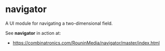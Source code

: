 # navigator
A UI module for navigating a two-dimensional field.

See **navigator** in action at:
 
 * https://combinatronics.com/RouninMedia/navigator/master/index.html
